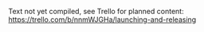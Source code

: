 Text not yet compiled, see Trello for planned content: https://trello.com/b/nnmWJGHa/launching-and-releasing
